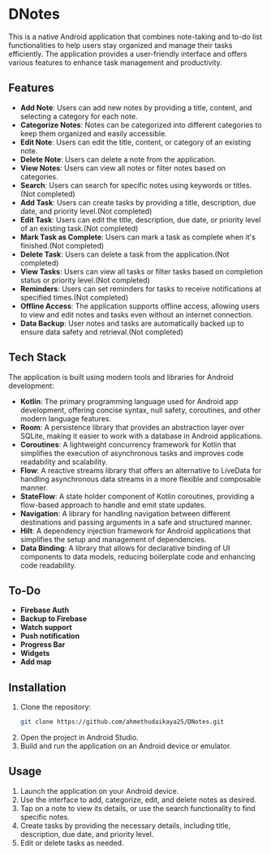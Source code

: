 # DNotes

This is a native Android application that combines note-taking and to-do list functionalities to help users stay organized and manage their tasks efficiently. The application provides a user-friendly interface and offers various features to enhance task management and productivity.

## Features

- **Add Note**: Users can add new notes by providing a title, content, and selecting a category for each note.
- **Categorize Notes**: Notes can be categorized into different categories to keep them organized and easily accessible.
- **Edit Note**: Users can edit the title, content, or category of an existing note.
- **Delete Note**: Users can delete a note from the application.
- **View Notes**: Users can view all notes or filter notes based on categories.
- **Search**: Users can search for specific notes using keywords or titles.(Not completed)
- **Add Task**: Users can create tasks by providing a title, description, due date, and priority level.(Not completed)
- **Edit Task**: Users can edit the title, description, due date, or priority level of an existing task.(Not completed)
- **Mark Task as Complete**: Users can mark a task as complete when it's finished.(Not completed)
- **Delete Task**: Users can delete a task from the application.(Not completed)
- **View Tasks**: Users can view all tasks or filter tasks based on completion status or priority level.(Not completed)
- **Reminders**: Users can set reminders for tasks to receive notifications at specified times.(Not completed)
- **Offline Access**: The application supports offline access, allowing users to view and edit notes and tasks even without an internet connection.
- **Data Backup**: User notes and tasks are automatically backed up to ensure data safety and retrieval.(Not completed)

## Tech Stack

The application is built using modern tools and libraries for Android development:

- **Kotlin**: The primary programming language used for Android app development, offering concise syntax, null safety, coroutines, and other modern language features.
- **Room**: A persistence library that provides an abstraction layer over SQLite, making it easier to work with a database in Android applications.
- **Coroutines**: A lightweight concurrency framework for Kotlin that simplifies the execution of asynchronous tasks and improves code readability and scalability.
- **Flow**: A reactive streams library that offers an alternative to LiveData for handling asynchronous data streams in a more flexible and composable manner.
- **StateFlow**: A state holder component of Kotlin coroutines, providing a flow-based approach to handle and emit state updates.
- **Navigation**: A library for handling navigation between different destinations and passing arguments in a safe and structured manner.
- **Hilt**: A dependency injection framework for Android applications that simplifies the setup and management of dependencies.
- **Data Binding**: A library that allows for declarative binding of UI components to data models, reducing boilerplate code and enhancing code readability.

## To-Do

- **Firebase Auth**
- **Backup to Firebase**
- **Watch support**
- **Push notification**
- **Progress Bar**
- **Widgets**
- **Add map**

## Installation

1. Clone the repository:
   ```bash
   git clone https://github.com/ahmethudaikaya25/DNotes.git
   ```
2. Open the project in Android Studio.
3. Build and run the application on an Android device or emulator.

## Usage

1. Launch the application on your Android device.
2. Use the interface to add, categorize, edit, and delete notes as desired.
3. Tap on a note to view its details, or use the search functionality to find specific notes.
4. Create tasks by providing the necessary details, including title, description, due date, and priority level.
5. Edit or delete tasks as needed.

